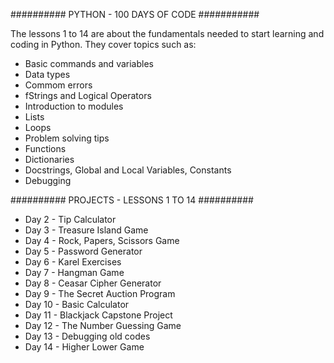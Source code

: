 ##########          PYTHON - 100 DAYS OF CODE          ###########

The lessons 1 to 14 are about the fundamentals needed to start learning and coding in Python. They cover topics such as:

- Basic commands and variables
- Data types
- Commom errors
- fStrings and Logical Operators
- Introduction to modules
- Lists
- Loops
- Problem solving tips
- Functions
- Dictionaries
- Docstrings, Global and Local Variables, Constants
- Debugging


##########          PROJECTS - LESSONS 1 TO 14         ##########

- Day 2 - Tip Calculator
- Day 3 - Treasure Island Game
- Day 4 - Rock, Papers, Scissors Game
- Day 5 - Password Generator
- Day 6 - Karel Exercises
- Day 7 - Hangman Game
- Day 8 - Ceasar Cipher Generator
- Day 9 - The Secret Auction Program
- Day 10 - Basic Calculator
- Day 11 - Blackjack Capstone Project
- Day 12 - The Number Guessing Game
- Day 13 - Debugging old codes
- Day 14 - Higher Lower Game